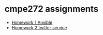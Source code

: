 # cmpe272 assignments

- [Homework 1 Ansible](https://github.com/sirishacyd/cmpe272/tree/main/HW1_Ansible)
- [Homework 2 twitter service](https://github.com/sirishacyd/cmpe272/tree/main/twitterservice)

